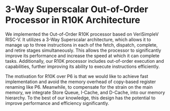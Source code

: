 # 3-Way Superscalar Out-of-Order Processor in R10K Architecture

We implemented the Out-of-Order R10K processor based on VeriSimpleV RISC-V. It utilizes a 3-Way Superscalar architecture, which allows it to manage up to three instructions in each of the fetch, dispatch, complete, and retire stages simultaneously. This allows the processor to significantly improve its performance and increase the speed at which it can complete tasks. Additionally, our R10K processor includes out-of-order execution and capabilities, further improving its ability to execute instructions efficiently.

The motivation for R10K over P6 is that we would like to achieve fast implementation and avoid the memory overhead of copy-based register renaming like P6. Meanwhile, to compensate for the strain on the main memory, we integrate Store Queue, I-Cache, and D-Cache, into our memory hierarchy. To the best of our knowledge, this design has the potential to improve performance and efficiency significantly.
